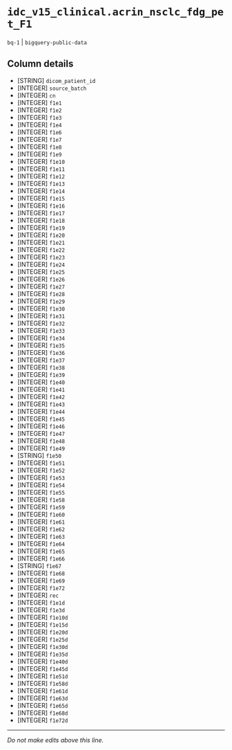 # `idc_v15_clinical.acrin_nsclc_fdg_pet_F1`
`bq-1` | `bigquery-public-data`

## Column details
* [STRING]    `dicom_patient_id`
* [INTEGER]   `source_batch`
* [INTEGER]   `cn`
* [INTEGER]   `f1e1`
* [INTEGER]   `f1e2`
* [INTEGER]   `f1e3`
* [INTEGER]   `f1e4`
* [INTEGER]   `f1e6`
* [INTEGER]   `f1e7`
* [INTEGER]   `f1e8`
* [INTEGER]   `f1e9`
* [INTEGER]   `f1e10`
* [INTEGER]   `f1e11`
* [INTEGER]   `f1e12`
* [INTEGER]   `f1e13`
* [INTEGER]   `f1e14`
* [INTEGER]   `f1e15`
* [INTEGER]   `f1e16`
* [INTEGER]   `f1e17`
* [INTEGER]   `f1e18`
* [INTEGER]   `f1e19`
* [INTEGER]   `f1e20`
* [INTEGER]   `f1e21`
* [INTEGER]   `f1e22`
* [INTEGER]   `f1e23`
* [INTEGER]   `f1e24`
* [INTEGER]   `f1e25`
* [INTEGER]   `f1e26`
* [INTEGER]   `f1e27`
* [INTEGER]   `f1e28`
* [INTEGER]   `f1e29`
* [INTEGER]   `f1e30`
* [INTEGER]   `f1e31`
* [INTEGER]   `f1e32`
* [INTEGER]   `f1e33`
* [INTEGER]   `f1e34`
* [INTEGER]   `f1e35`
* [INTEGER]   `f1e36`
* [INTEGER]   `f1e37`
* [INTEGER]   `f1e38`
* [INTEGER]   `f1e39`
* [INTEGER]   `f1e40`
* [INTEGER]   `f1e41`
* [INTEGER]   `f1e42`
* [INTEGER]   `f1e43`
* [INTEGER]   `f1e44`
* [INTEGER]   `f1e45`
* [INTEGER]   `f1e46`
* [INTEGER]   `f1e47`
* [INTEGER]   `f1e48`
* [INTEGER]   `f1e49`
* [STRING]    `f1e50`
* [INTEGER]   `f1e51`
* [INTEGER]   `f1e52`
* [INTEGER]   `f1e53`
* [INTEGER]   `f1e54`
* [INTEGER]   `f1e55`
* [INTEGER]   `f1e58`
* [INTEGER]   `f1e59`
* [INTEGER]   `f1e60`
* [INTEGER]   `f1e61`
* [INTEGER]   `f1e62`
* [INTEGER]   `f1e63`
* [INTEGER]   `f1e64`
* [INTEGER]   `f1e65`
* [INTEGER]   `f1e66`
* [STRING]    `f1e67`
* [INTEGER]   `f1e68`
* [INTEGER]   `f1e69`
* [INTEGER]   `f1e72`
* [INTEGER]   `rec`
* [INTEGER]   `f1e1d`
* [INTEGER]   `f1e3d`
* [INTEGER]   `f1e10d`
* [INTEGER]   `f1e15d`
* [INTEGER]   `f1e20d`
* [INTEGER]   `f1e25d`
* [INTEGER]   `f1e30d`
* [INTEGER]   `f1e35d`
* [INTEGER]   `f1e40d`
* [INTEGER]   `f1e45d`
* [INTEGER]   `f1e51d`
* [INTEGER]   `f1e58d`
* [INTEGER]   `f1e61d`
* [INTEGER]   `f1e63d`
* [INTEGER]   `f1e65d`
* [INTEGER]   `f1e68d`
* [INTEGER]   `f1e72d`

-------------------------------------------------------------------------------
*Do not make edits above this line.*
